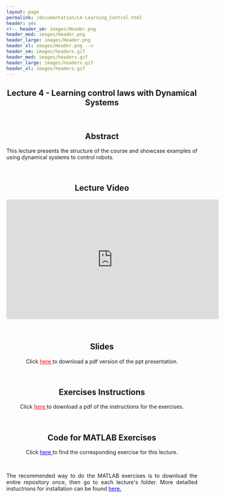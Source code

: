 ```yaml
---
layout: page
permalink: /documentation/L4-Learning_Control.html
header: yes
<!-- header_sm: images/Header.png
header_med: images/Header.png
header_large: images/Header.png
header_xl: images/Header.png -->
header_sm: images/headers.gif
header_med: images/headers.gif
header_large: images/headers.gif
header_xl: images/headers.gif
--- 
```

<section class="small-12 large-8 columns page-content">
    
  
<h1 align="center"> Lecture 4 - Learning control laws with Dynamical Systems</h1>

<br>

<h2 align="center"> Abstract </h2>

<p align="justify" > This lecture presents the structure of the course and showcase examples of using dynamical systems to control robots. </p>

<br>

<h2 align="center"> Lecture Video </h2>

<p align="center">
<iframe id="kmsembed-0_3g8o9pn5" width="560" height="315" src="https://mediaspace.epfl.ch/embed/secure/iframe/entryId/0_3g8o9pn5/uiConfId/23448972/pbc/30620/st/0" class="kmsembed" allowfullscreen webkitallowfullscreen mozAllowFullScreen allow="autoplay *; fullscreen *; encrypted-media *" referrerPolicy="no-referrer-when-downgrade" sandbox="allow-downloads allow-forms allow-same-origin allow-scripts allow-top-navigation allow-pointer-lock allow-popups allow-modals allow-orientation-lock allow-popups-to-escape-sandbox allow-presentation allow-top-navigation-by-user-activation" frameborder="0" title="Lecture 01: Motivation and Overview of Course 2023"></iframe>
</p>

<br>

<h2 align="center"> Slides </h2>

<p align="center"> Click <a href="https://www.epfl.ch/labs/lasa/wp-content/uploads/2022/04/Lec1-Intro-Planning-Robotics.pdf" style="color: red;"> here </a> to download a pdf version of the ppt presentation.</p>


<br>

<h2 align="center">  Exercises Instructions </h2>

<p align="center"> Click <a href="https://www.epfl.ch/labs/lasa/wp-content/uploads/2022/11/Instructions_Lecture_1.pdf" style="color: red;"> here </a> to download a pdf of the instructions for the exercises.</p>

<br>

<h2 align="center">  Code for MATLAB Exercises </h2>

<p align="center"> Click <a href="https://github.com/learningadaptivereactiverobotcontrol/book-code/tree/main/lecture1-introduction" style="color: blue;"> here </a> to find the corresponding exercise for this lecture.</p> <br>

<p align="justify"> The recommended way to do the MATLAB exercises is to download the entire repository once, then go to each lecture's folder. More detailled instuctrions for installation can be found <a href="exercises.html" style="color: blue;">here.</a> </p>
